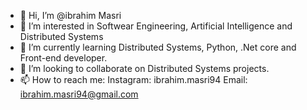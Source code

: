 - 👋 Hi, I’m @ibrahim Masri
- 👀 I’m interested in Softwear Engineering, Artificial Intelligence and Distributed Systems 
- 🌱 I’m currently learning Distributed Systems, Python, .Net core and Front-end developer.
- 💞️ I’m looking to collaborate on Distributed Systems projects.
- 📫 How to reach me: 
          Instagram: ibrahim.masri94
          Email: ibrahim.masri94@gmail.com

<!---
ibrahimMasri123/ibrahimMasri123 is a ✨ special ✨ repository because its `README.md` (this file) appears on your GitHub profile.
You can click the Preview link to take a look at your changes.
--->
